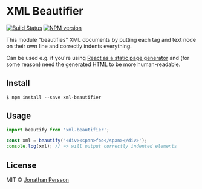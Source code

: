 # XML Beautifier

[![Build Status][travis-image]][travis-url]
[![NPM version][npm-image]][npm-url]

This module "beautifies" XML documents by putting each tag and text node on their own line and
correctly indents everything.

Can be used e.g. if you're using [React as a static page generator][react] and (for some reason) need the
generated HTML to be more human-readable.


## Install

```
$ npm install --save xml-beautifier
```


## Usage

```js
import beautify from 'xml-beautifier';

const xml = beautify('<div><span>foo</span></div>');
console.log(xml); // => will output correctly indented elements
```


## License

MIT © [Jonathan Persson](https://github.com/jonathanp)

[npm-url]: https://npmjs.org/package/xml-beautifier
[npm-image]: https://badge.fury.io/js/xml-beautifier.svg
[travis-image]: https://travis-ci.org/jonathanp/xml-beautifier.svg
[travis-url]: https://travis-ci.org/jonathanp/xml-beautifier
[react]: https://facebook.github.io/react/docs/top-level-api.html#reactdomserver.rendertostaticmarkup
